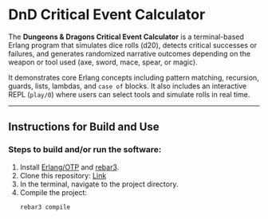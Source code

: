 # DnD Critical Event Calculator

The **Dungeons & Dragons Critical Event Calculator** is a terminal-based Erlang program that simulates dice rolls (d20), detects critical successes or failures, and generates randomized narrative outcomes depending on the weapon or tool used (axe, sword, mace, spear, or magic).

It demonstrates core Erlang concepts including pattern matching, recursion, guards, lists, lambdas, and `case of` blocks. It also includes an interactive REPL (`play/0`) where users can select tools and simulate rolls in real time.

---

## Instructions for Build and Use

### Steps to build and/or run the software:

1. Install [Erlang/OTP](https://www.erlang.org/downloads) and [rebar3](https://rebar3.org/).
2. Clone this repository: [Link](https://github.com/BrendanWillis/Crit-Calculator)
3. In the terminal, navigate to the project directory.
4. Compile the project:
   ```bash
   rebar3 compile
